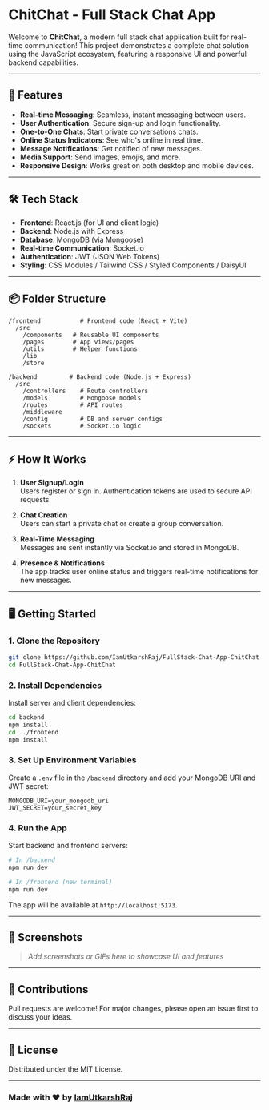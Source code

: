 # ChitChat - Full Stack Chat App

Welcome to **ChitChat**, a modern full stack chat application built for real-time communication! This project demonstrates a complete chat solution using the JavaScript ecosystem, featuring a responsive UI and powerful backend capabilities.

---

## 🚀 Features

- **Real-time Messaging**: Seamless, instant messaging between users.
- **User Authentication**: Secure sign-up and login functionality.
- **One-to-One Chats**: Start private conversations chats.
- **Online Status Indicators**: See who's online in real time.
- **Message Notifications**: Get notified of new messages.
- **Media Support**: Send images, emojis, and more.
- **Responsive Design**: Works great on both desktop and mobile devices.

---

## 🛠️ Tech Stack

- **Frontend**: React.js (for UI and client logic)
- **Backend**: Node.js with Express
- **Database**: MongoDB (via Mongoose)
- **Real-time Communication**: Socket.io
- **Authentication**: JWT (JSON Web Tokens)
- **Styling**: CSS Modules / Tailwind CSS / Styled Components / DaisyUI 

---

## 📦 Folder Structure

```
/frontend           # Frontend code (React + Vite)
  /src
    /components   # Reusable UI components
    /pages        # App views/pages
    /utils        # Helper functions
    /lib
    /store

/backend         # Backend code (Node.js + Express)
  /src
    /controllers    # Route controllers
    /models         # Mongoose models
    /routes         # API routes
    /middleware
    /config         # DB and server configs
    /sockets        # Socket.io logic
```

---

## ⚡ How It Works

1. **User Signup/Login**  
   Users register or sign in. Authentication tokens are used to secure API requests.

2. **Chat Creation**  
   Users can start a private chat or create a group conversation.

3. **Real-Time Messaging**  
   Messages are sent instantly via Socket.io and stored in MongoDB.

4. **Presence & Notifications**  
   The app tracks user online status and triggers real-time notifications for new messages.

---

## 🖥️ Getting Started

### 1. Clone the Repository

```bash
git clone https://github.com/IamUtkarshRaj/FullStack-Chat-App-ChitChat.git
cd FullStack-Chat-App-ChitChat
```

### 2. Install Dependencies

Install server and client dependencies:

```bash
cd backend
npm install
cd ../frontend
npm install
```

### 3. Set Up Environment Variables

Create a `.env` file in the `/backend` directory and add your MongoDB URI and JWT secret:

```env
MONGODB_URI=your_mongodb_uri
JWT_SECRET=your_secret_key
```

### 4. Run the App

Start backend and frontend servers:

```bash
# In /backend
npm run dev

# In /frontend (new terminal)
npm run dev
```

The app will be available at `http://localhost:5173`.

---

## 📸 Screenshots

> _Add screenshots or GIFs here to showcase UI and features_

---

## 🤝 Contributions

Pull requests are welcome! For major changes, please open an issue first to discuss your ideas.

---

## 📄 License

Distributed under the MIT License.

---

### Made with ❤️ by [IamUtkarshRaj](https://github.com/IamUtkarshRaj)
